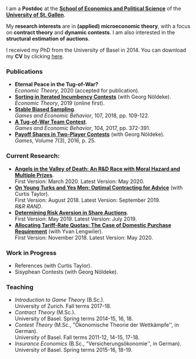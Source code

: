 I am a **Postdoc** at the **[School of Economics and Political Science](https://seps.unisg.ch)** of the **[University of St. Gallen](https://www.unisg.ch)**.

My **research interests** are in **(applied) microeconomic theory**, with a focus on **contract theory** and **dynamic contests**. I am also interested in the **structural estimation of auctions**.

I received my PhD from the University of Basel in 2014. You can download my **CV** by clicking [here](https://samuelhaefner.github.io/files/cvhaefner.pdf).

### Publications
- **Eternal Peace in the Tug-of-War?**  
*Economic Theory*, 2020 (accepted for publication).
- **[Sorting in Iterated Incumbency Contests](https://doi.org/10.1007/s00199-019-01205-8)** (with Georg Nöldeke).  
*Economic Theory*, 2019 (online first).
- **[Stable Biased Sampling](https://doi.org/10.1016/j.geb.2017.11.006)**.  
*Games and Economic Behavior*, 107, 2018, pp. 109-122.
- **[A Tug-of-War Team Contest](https://doi.org/10.1016/j.geb.2017.04.013)**.  
*Games and Economic Behavior*, 104, 2017, pp. 372-391.
- **[Payoff Shares in Two-Player Contests](http://www.mdpi.com/2073-4336/7/3/25/pdf)** (with Georg Nöldeke).  
*Games*, Volume 7(3), 2016, p. 25.


### Current Research:
- **[Angels in the Valley of Death: An R&D Race with Moral Hazard and Multiple Prizes](http://ssrn.com/abstract=3564033)**.  
First Version: March 2020. Latest Version: May 2020.  
- **[On Young Turks and Yes Men: Optimal Contracting for Advice](https://dx.doi.org/10.2139/ssrn.3229927)** (with Curtis Taylor).  
 First Version: August 2018. Latest Version: September 2019.  
 *R&R RAND*. 
- **[Determining Risk Aversion in Share Auctions](https://dx.doi.org/10.2139/ssrn.3397027)**.  
 First Version: May 2019. Latest Version: July 2019. 
- **[Allocating Tariff-Rate Quotas: The Case of Domestic Purchase Requirement](https://dx.doi.org/10.2139/ssrn.3293534)** (with Yvan Lengwiler).  
 First Version: November 2018. Latest Version: May 2020. 

### Work in Progress
- References (with Curtis Taylor).
- Sisyphean Contests (with Georg Nöldeke).

### Teaching
- *Introduction to Game Theory* (B.Sc.).  
University of Zurich. Fall terms 2017-18. 
- *Contract Theory* (M.Sc.).  
University of Basel. Spring terms 2014-15, 16, 18. 
- *Contest Theory* (M.Sc., "Ökonomische Theorie der Wettkämpfe'',  in German).  
University of Basel. Fall terms 2011-12, 14-15, 17-18. 
- *Insurance Economics* (B.Sc., "Versicherungsökonomie'', in German).  
University of Basel. Spring terms 2015-16, 18-19.
